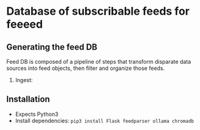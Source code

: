 # Database of subscribable feeds for feeeed

## Generating the feed DB

Feed DB is composed of a pipeline of steps that transform disparate data sources into feed objects, then filter and organize those feeds.

1. Ingest: 

## Installation

- Expects Python3
- Install dependencies: `pip3 install Flask feedparser ollama chromadb`
